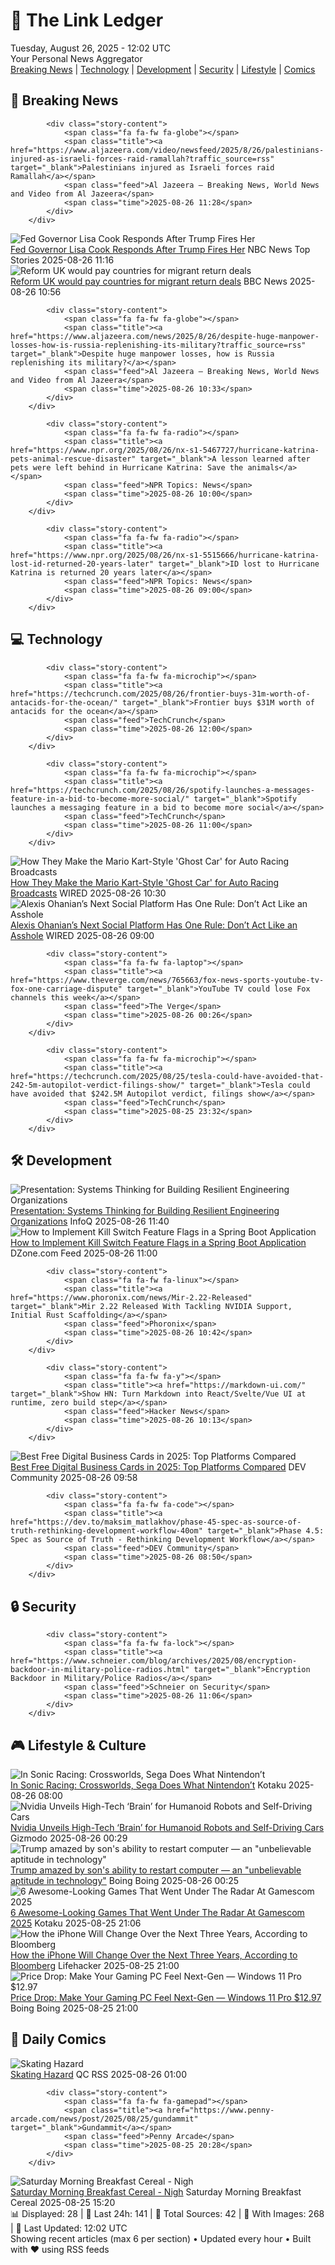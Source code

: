 <!-- Processing 54 RSS feeds at 2025-08-26 12:02:17 UTC -->
<!-- Processing: Penny Arcade -->
<!-- Processing: Poorly Drawn Lines -->
<!-- Processing: Cyanide & Happiness -->
<!-- Processing: Questionable Content -->
<!-- Processing: Dinosaur Comics -->
<!-- Processing: BBC World News -->
<!-- Processing: Al Jazeera Breaking News -->
<!-- Processing: Reuters Top News -->
<!-- Processing: Reuters World News -->
<!-- Processing: ABC News Breaking -->
<!-- Processing: NBC News Breaking -->
<!-- Processing: Sky News World -->
<!-- Processing: TechCrunch -->
<!-- Processing: Ars Technica -->
<!-- Processing: O'Reilly Radar -->
<!-- Processing: Lobsters Python -->
<!-- Processing: Hacker News -->
<!-- Processing: StackOverflow Blog -->
<!-- Processing: Phoronix Linux News -->
<!-- Processing: OMG! Ubuntu -->
<!-- Processing: DistroWatch -->
<!-- Processing: Linux.com -->
<!-- Processing: Red Hat Blog -->
<!-- Processing: GitLab Blog -->
<!-- Processing: InfoQ -->
<!-- Processing: DZone -->
<!-- Processing: Martin Fowler -->
<!-- Processing: The Pragmatic Engineer -->
<!-- Processing: Lifehacker -->
<!-- Processing: Gizmodo -->
<!-- Processing: Schneier on Security -->
<!-- Generated 9 new posts out of 31 feeds processed -->
<div class="newspaper-header">
    <h1 class="newspaper-title">📰 The Link Ledger</h1>
    <div class="newspaper-date">Tuesday, August 26, 2025 - 12:02 UTC</div>
    <div class="newspaper-subtitle">Your Personal News Aggregator</div>
</div>

<div class="newspaper-nav">
    <a href="#breaking">Breaking News</a> |
    <a href="#tech">Technology</a> |
    <a href="#dev">Development</a> |
    <a href="#security">Security</a> |
    <a href="#lifestyle">Lifestyle</a> |
    <a href="#webcomics">Comics</a>
</div>

<div class="news-section breaking-news" id="breaking">
<h2 class="section-header">🚨 Breaking News</h2>
<div class="stories-container">
<div class="story">
            
            <div class="story-content">
                <span class="fa fa-fw fa-globe"></span>
                <span class="title"><a href="https://www.aljazeera.com/video/newsfeed/2025/8/26/palestinians-injured-as-israeli-forces-raid-ramallah?traffic_source=rss" target="_blank">Palestinians injured as Israeli forces raid Ramallah</a></span>
                <span class="feed">Al Jazeera – Breaking News, World News and Video from Al Jazeera</span>
                <span class="time">2025-08-26 11:28</span>
            </div>
        </div>
<div class="story">
            <img src="https://media-cldnry.s-nbcnews.com/image/upload/t_fit_1500w/mpx/2704722219/2025_08/1756206990390_tdy_news_7a_gabe_trump_cook_250826_1920x1080-ngg8mb.jpg" alt="Fed Governor Lisa Cook Responds After Trump Fires Her" class="story-image" loading="lazy" onerror="this.style.display='none'">
            <div class="story-content">
                <span class="fa fa-fw fa-broadcast-tower"></span>
                <span class="title"><a href="https://www.today.com/video/trump-fires-fed-governor-lisa-cook-in-truth-social-post-245774917831" target="_blank">Fed Governor Lisa Cook Responds After Trump Fires Her</a></span>
                <span class="feed">NBC News Top Stories</span>
                <span class="time">2025-08-26 11:16</span>
            </div>
        </div>
<div class="story">
            <img src="https://ichef.bbci.co.uk/ace/standard/240/cpsprodpb/f060/live/7156ea20-8263-11f0-ba76-2552413beb48.jpg" alt="Reform UK would pay countries for migrant return deals" class="story-image" loading="lazy" onerror="this.style.display='none'">
            <div class="story-content">
                <span class="fa fa-fw fa-flag"></span>
                <span class="title"><a href="https://www.bbc.com/news/articles/c5yk4r5e514o?at_medium=RSS&at_campaign=rss" target="_blank">Reform UK would pay countries for migrant return deals</a></span>
                <span class="feed">BBC News</span>
                <span class="time">2025-08-26 10:56</span>
            </div>
        </div>
<div class="story">
            
            <div class="story-content">
                <span class="fa fa-fw fa-globe"></span>
                <span class="title"><a href="https://www.aljazeera.com/news/2025/8/26/despite-huge-manpower-losses-how-is-russia-replenishing-its-military?traffic_source=rss" target="_blank">Despite huge manpower losses, how is Russia replenishing its military?</a></span>
                <span class="feed">Al Jazeera – Breaking News, World News and Video from Al Jazeera</span>
                <span class="time">2025-08-26 10:33</span>
            </div>
        </div>
<div class="story">
            
            <div class="story-content">
                <span class="fa fa-fw fa-radio"></span>
                <span class="title"><a href="https://www.npr.org/2025/08/26/nx-s1-5467727/hurricane-katrina-pets-animal-rescue-disaster" target="_blank">A lesson learned after pets were left behind in Hurricane Katrina: Save the animals</a></span>
                <span class="feed">NPR Topics: News</span>
                <span class="time">2025-08-26 10:00</span>
            </div>
        </div>
<div class="story">
            
            <div class="story-content">
                <span class="fa fa-fw fa-radio"></span>
                <span class="title"><a href="https://www.npr.org/2025/08/26/nx-s1-5515666/hurricane-katrina-lost-id-returned-20-years-later" target="_blank">ID lost to Hurricane Katrina is returned 20 years later</a></span>
                <span class="feed">NPR Topics: News</span>
                <span class="time">2025-08-26 09:00</span>
            </div>
        </div>
</div>
</div>
<div class="news-section tech-news" id="tech">
<h2 class="section-header">💻 Technology</h2>
<div class="stories-container">
<div class="story">
            
            <div class="story-content">
                <span class="fa fa-fw fa-microchip"></span>
                <span class="title"><a href="https://techcrunch.com/2025/08/26/frontier-buys-31m-worth-of-antacids-for-the-ocean/" target="_blank">Frontier buys $31M worth of antacids for the ocean</a></span>
                <span class="feed">TechCrunch</span>
                <span class="time">2025-08-26 12:00</span>
            </div>
        </div>
<div class="story">
            
            <div class="story-content">
                <span class="fa fa-fw fa-microchip"></span>
                <span class="title"><a href="https://techcrunch.com/2025/08/26/spotify-launches-a-messages-feature-in-a-bid-to-become-more-social/" target="_blank">Spotify launches a messaging feature in a bid to become more social</a></span>
                <span class="feed">TechCrunch</span>
                <span class="time">2025-08-26 11:00</span>
            </div>
        </div>
<div class="story">
            <img src="https://media.wired.com/photos/68ac8fcdca294fccf730b7b5/master/pass/GettyImages-200010280-001.jpg" alt="How They Make the Mario Kart-Style &#x27;Ghost Car&#x27; for Auto Racing Broadcasts" class="story-image" loading="lazy" onerror="this.style.display='none'">
            <div class="story-content">
                <span class="fa fa-fw fa-bolt"></span>
                <span class="title"><a href="https://www.wired.com/story/mario-kart-ghost-car-formula-1-nascar-indycar/" target="_blank">How They Make the Mario Kart-Style &#x27;Ghost Car&#x27; for Auto Racing Broadcasts</a></span>
                <span class="feed">WIRED</span>
                <span class="time">2025-08-26 10:30</span>
            </div>
        </div>
<div class="story">
            <img src="https://media.wired.com/photos/68a7736bf532a4a7bcd744a6/master/pass/UV-Big-Interview-Alexis-Ohanian-2.jpg" alt="Alexis Ohanian’s Next Social Platform Has One Rule: Don’t Act Like an Asshole" class="story-image" loading="lazy" onerror="this.style.display='none'">
            <div class="story-content">
                <span class="fa fa-fw fa-bolt"></span>
                <span class="title"><a href="https://www.wired.com/story/uncanny-valley-podcast-big-interview-alexis-ohanian/" target="_blank">Alexis Ohanian’s Next Social Platform Has One Rule: Don’t Act Like an Asshole</a></span>
                <span class="feed">WIRED</span>
                <span class="time">2025-08-26 09:00</span>
            </div>
        </div>
<div class="story">
            
            <div class="story-content">
                <span class="fa fa-fw fa-laptop"></span>
                <span class="title"><a href="https://www.theverge.com/news/765663/fox-news-sports-youtube-tv-fox-one-carriage-dispute" target="_blank">YouTube TV could lose Fox channels this week</a></span>
                <span class="feed">The Verge</span>
                <span class="time">2025-08-26 00:26</span>
            </div>
        </div>
<div class="story">
            
            <div class="story-content">
                <span class="fa fa-fw fa-microchip"></span>
                <span class="title"><a href="https://techcrunch.com/2025/08/25/tesla-could-have-avoided-that-242-5m-autopilot-verdict-filings-show/" target="_blank">Tesla could have avoided that $242.5M Autopilot verdict, filings show</a></span>
                <span class="feed">TechCrunch</span>
                <span class="time">2025-08-25 23:32</span>
            </div>
        </div>
</div>
</div>
<div class="news-section dev-news" id="dev">
<h2 class="section-header">🛠️ Development</h2>
<div class="stories-container">
<div class="story">
            <img src="https://res.infoq.com/presentations/systems-thinking-building-resilient-organizations/en/mediumimage/michelle-alexander-medium-1755672152967.jpeg" alt="Presentation: Systems Thinking for Building Resilient Engineering Organizations" class="story-image" loading="lazy" onerror="this.style.display='none'">
            <div class="story-content">
                <span class="fa fa-fw fa-info-circle"></span>
                <span class="title"><a href="https://www.infoq.com/presentations/systems-thinking-building-resilient-organizations/?utm_campaign=infoq_content&utm_source=infoq&utm_medium=feed&utm_term=global" target="_blank">Presentation: Systems Thinking for Building Resilient Engineering Organizations</a></span>
                <span class="feed">InfoQ</span>
                <span class="time">2025-08-26 11:40</span>
            </div>
        </div>
<div class="story">
            <img src="https://dz2cdn1.dzone.com/thumbnail?fid=18574111&w=600" alt="How to Implement Kill Switch Feature Flags in a Spring Boot Application" class="story-image" loading="lazy" onerror="this.style.display='none'">
            <div class="story-content">
                <span class="fa fa-fw fa-newspaper"></span>
                <span class="title"><a href="https://dzone.com/articles/kill-switch-feature-flags-spring-boot" target="_blank">How to Implement Kill Switch Feature Flags in a Spring Boot Application</a></span>
                <span class="feed">DZone.com Feed</span>
                <span class="time">2025-08-26 11:00</span>
            </div>
        </div>
<div class="story">
            
            <div class="story-content">
                <span class="fa fa-fw fa-linux"></span>
                <span class="title"><a href="https://www.phoronix.com/news/Mir-2.22-Released" target="_blank">Mir 2.22 Released With Tackling NVIDIA Support, Initial Rust Scaffolding</a></span>
                <span class="feed">Phoronix</span>
                <span class="time">2025-08-26 10:42</span>
            </div>
        </div>
<div class="story">
            
            <div class="story-content">
                <span class="fa fa-fw fa-y"></span>
                <span class="title"><a href="https://markdown-ui.com/" target="_blank">Show HN: Turn Markdown into React/Svelte/Vue UI at runtime, zero build step</a></span>
                <span class="feed">Hacker News</span>
                <span class="time">2025-08-26 10:13</span>
            </div>
        </div>
<div class="story">
            <img src="https://media2.dev.to/dynamic/image/width=800%2Cheight=%2Cfit=scale-down%2Cgravity=auto%2Cformat=auto/https%3A%2F%2Fdev-to-uploads.s3.amazonaws.com%2Fuploads%2Farticles%2Fivkqv5amawlv8whnsco1.png" alt="Best Free Digital Business Cards in 2025: Top Platforms Compared" class="story-image" loading="lazy" onerror="this.style.display='none'">
            <div class="story-content">
                <span class="fa fa-fw fa-code"></span>
                <span class="title"><a href="https://dev.to/joywinter90/best-free-digital-business-cards-in-2025-top-platforms-compared-l3a" target="_blank">Best Free Digital Business Cards in 2025: Top Platforms Compared</a></span>
                <span class="feed">DEV Community</span>
                <span class="time">2025-08-26 09:58</span>
            </div>
        </div>
<div class="story">
            
            <div class="story-content">
                <span class="fa fa-fw fa-code"></span>
                <span class="title"><a href="https://dev.to/maksim_matlakhov/phase-45-spec-as-source-of-truth-rethinking-development-workflow-40om" target="_blank">Phase 4.5: Spec as Source of Truth - Rethinking Development Workflow</a></span>
                <span class="feed">DEV Community</span>
                <span class="time">2025-08-26 08:50</span>
            </div>
        </div>
</div>
</div>
<div class="news-section security-news" id="security">
<h2 class="section-header">🔒 Security</h2>
<div class="stories-container">
<div class="story">
            
            <div class="story-content">
                <span class="fa fa-fw fa-lock"></span>
                <span class="title"><a href="https://www.schneier.com/blog/archives/2025/08/encryption-backdoor-in-military-police-radios.html" target="_blank">Encryption Backdoor in Military/Police Radios</a></span>
                <span class="feed">Schneier on Security</span>
                <span class="time">2025-08-26 11:06</span>
            </div>
        </div>
</div>
</div>
<div class="news-section lifestyle-news" id="lifestyle">
<h2 class="section-header">🎮 Lifestyle & Culture</h2>
<div class="stories-container">
<div class="story">
            <img src="https://kotaku.com/app/uploads/2025/08/Rouge-Air-Trick.jpg" alt="In Sonic Racing: Crossworlds, Sega Does What Nintendon’t" class="story-image" loading="lazy" onerror="this.style.display='none'">
            <div class="story-content">
                <span class="fa fa-fw fa-gamepad"></span>
                <span class="title"><a href="https://kotaku.com/sonic-racing-crossworlds-mario-kart-preview-shadow-2000620065" target="_blank">In Sonic Racing: Crossworlds, Sega Does What Nintendon’t</a></span>
                <span class="feed">Kotaku</span>
                <span class="time">2025-08-26 08:00</span>
            </div>
        </div>
<div class="story">
            <img src="https://gizmodo.com/app/uploads/2025/01/Nvidia-CEO-Jensen-Huang-RTX-50-Series-GPU-1.jpg" alt="Nvidia Unveils High-Tech ‘Brain’ for Humanoid Robots and Self-Driving Cars" class="story-image" loading="lazy" onerror="this.style.display='none'">
            <div class="story-content">
                <span class="fa fa-fw fa-computer"></span>
                <span class="title"><a href="https://gizmodo.com/nvidia-unveils-high-tech-brain-for-humanoid-robots-and-self-driving-cars-2000647946" target="_blank">Nvidia Unveils High-Tech ‘Brain’ for Humanoid Robots and Self-Driving Cars</a></span>
                <span class="feed">Gizmodo</span>
                <span class="time">2025-08-26 00:29</span>
            </div>
        </div>
<div class="story">
            <img src="https://i0.wp.com/boingboing.net/wp-content/uploads/2025/08/trump-barron.jpg?fit=1200%2C750&amp;quality=60&amp;ssl=1" alt="Trump amazed by son&#x27;s ability to restart computer — an &quot;unbelievable aptitude in technology&quot;" class="story-image" loading="lazy" onerror="this.style.display='none'">
            <div class="story-content">
                <span class="fa fa-fw fa-arrow-right"></span>
                <span class="title"><a href="https://boingboing.net/2025/08/25/trump-amazed-by-sons-ability-to-restart-computer-an-unbelievable-aptitude-in-technology.html" target="_blank">Trump amazed by son&#x27;s ability to restart computer — an &quot;unbelievable aptitude in technology&quot;</a></span>
                <span class="feed">Boing Boing</span>
                <span class="time">2025-08-26 00:25</span>
            </div>
        </div>
<div class="story">
            <img src="https://kotaku.com/app/uploads/2025/08/Gamescome.jpg" alt="6 Awesome-Looking Games That Went Under The Radar At Gamescom 2025" class="story-image" loading="lazy" onerror="this.style.display='none'">
            <div class="story-content">
                <span class="fa fa-fw fa-gamepad"></span>
                <span class="title"><a href="https://kotaku.com/gamescom-2025-trailers-cozy-sim-jrpg-soulslike-roguelite-2000620078" target="_blank">6 Awesome-Looking Games That Went Under The Radar At Gamescom 2025</a></span>
                <span class="feed">Kotaku</span>
                <span class="time">2025-08-25 21:06</span>
            </div>
        </div>
<div class="story">
            <img src="https://lifehacker.com/imagery/articles/01K3H97X40NZT5VXCZFV68FXEB/hero-image.jpg" alt="How the iPhone Will Change Over the Next Three Years, According to Bloomberg" class="story-image" loading="lazy" onerror="this.style.display='none'">
            <div class="story-content">
                <span class="fa fa-fw fa-life-ring"></span>
                <span class="title"><a href="https://lifehacker.com/tech/apples-three-year-product-roadmap-according-to-bloomberg?utm_medium=RSS" target="_blank">How the iPhone Will Change Over the Next Three Years, According to Bloomberg</a></span>
                <span class="feed">Lifehacker</span>
                <span class="time">2025-08-25 21:00</span>
            </div>
        </div>
<div class="story">
            <img src="https://i0.wp.com/boingboing.net/wp-content/uploads/2025/08/Microsoft-Windows-11-Pro-2.jpg?fit=1200%2C800&amp;quality=60&amp;ssl=1" alt="Price Drop: Make Your Gaming PC Feel Next-Gen — Windows 11 Pro $12.97" class="story-image" loading="lazy" onerror="this.style.display='none'">
            <div class="story-content">
                <span class="fa fa-fw fa-arrow-right"></span>
                <span class="title"><a href="https://boingboing.net/2025/08/25/price-drop-make-your-gaming-pc-feel-next-gen-windows-11-pro-12-97.html" target="_blank">Price Drop: Make Your Gaming PC Feel Next-Gen — Windows 11 Pro $12.97</a></span>
                <span class="feed">Boing Boing</span>
                <span class="time">2025-08-25 21:00</span>
            </div>
        </div>
</div>
</div>
<div class="news-section webcomics-section" id="webcomics">
<h2 class="section-header">🎨 Daily Comics</h2>
<div class="stories-container">
<div class="story">
            <img src="http://www.questionablecontent.net/comics/5643.png" alt="Skating Hazard" class="story-image" loading="lazy" onerror="this.style.display='none'">
            <div class="story-content">
                <span class="fa fa-fw fa-music"></span>
                <span class="title"><a href="http://questionablecontent.net/view.php?comic=5643" target="_blank">Skating Hazard</a></span>
                <span class="feed">QC RSS</span>
                <span class="time">2025-08-26 01:00</span>
            </div>
        </div>
<div class="story">
            
            <div class="story-content">
                <span class="fa fa-fw fa-gamepad"></span>
                <span class="title"><a href="https://www.penny-arcade.com/news/post/2025/08/25/gundammit" target="_blank">Gundammit</a></span>
                <span class="feed">Penny Arcade</span>
                <span class="time">2025-08-25 20:28</span>
            </div>
        </div>
<div class="story">
            <img src="https://www.smbc-comics.com/comics/1755734265-20250825.png" alt="Saturday Morning Breakfast Cereal - Nigh" class="story-image" loading="lazy" onerror="this.style.display='none'">
            <div class="story-content">
                <span class="fa fa-fw fa-smile"></span>
                <span class="title"><a href="https://www.smbc-comics.com/comic/nigh" target="_blank">Saturday Morning Breakfast Cereal - Nigh</a></span>
                <span class="feed">Saturday Morning Breakfast Cereal</span>
                <span class="time">2025-08-25 15:20</span>
            </div>
        </div>
</div>
</div>

<div class="newspaper-footer">
    <div class="stats">
        📊 Displayed: 28 | 📅 Last 24h: 141 | 📡 Total Sources: 42 | 📸 With Images: 268 |
        🔄 Last Updated: 12:02 UTC
    </div>
    <div class="footer-note">
        Showing recent articles (max 6 per section) • Updated every hour • Built with ❤️ using RSS feeds
    </div>
</div>
